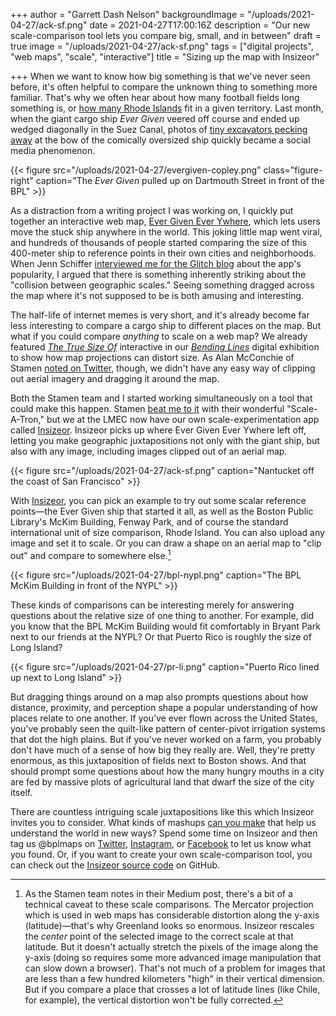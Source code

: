 +++
author = "Garrett Dash Nelson"
backgroundImage = "/uploads/2021-04-27/ack-sf.png"
date = 2021-04-27T17:00:16Z
description = "Our new scale-comparison tool lets you compare big, small, and in between"
draft = true
image = "/uploads/2021-04-27/ack-sf.png"
tags = ["digital projects", "web maps", "scale", "interactive"]
title = "Sizing up the map with Insizeor"

+++
When we want to know how big something is that we've never seen before, it's often helpful to compare the unknown thing to something more familiar. That's why we often hear about how many football fields long something is, or [how many Rhode Islands](https://www.quahog.org/factsfolklore/index.php?id=12) fit in a given territory. Last month, when the giant cargo ship _Ever Given_ veered off course and ended up wedged diagonally in the Suez Canal, photos of [tiny excavators pecking away](https://www.businessinsider.com/ship-stuck-suez-canal-excavator-trying-to-help-free-photo-2021-3) at the bow of the comically oversized ship quickly became a social media phenomenon.

{{< figure src="/uploads/2021-04-27/evergiven-copley.png" class="figure-right" caption="The _Ever Given_ pulled up on Dartmouth Street in front of the BPL" >}}

As a distraction from a writing project I was working on, I quickly put together an interactive web map, [Ever Given Ever Ywhere](http://evergiven-everywhere.glitch.me), which lets users move the stuck ship anywhere in the world. This joking little map went viral, and hundreds of thousands of people started comparing the size of this 400-meter ship to reference points in their own cities and neighborhoods. When Jenn Schiffer [interviewed me for the Glitch blog](https://blog.glitch.com/post/evergiven-everywhere-conversation-with-garrett-dash-nelson) about the app's popularity, I argued that there is something inherently striking about the "collision between geographic scales." Seeing something dragged across the map where it's not supposed to be is both amusing and interesting.

The half-life of internet memes is very short, and it's already become far less interesting to compare a cargo ship to different places on the map. But what if you could compare _anything_ to scale on a web map? We already featured [_The True Size Of_](https://www.leventhalmap.org/digital-exhibitions/bending-lines/why-persuade/1.4.5/) interactive in our [_Bending Lines_](https://www.leventhalmap.org/digital-exhibitions/bending-lines/) digital exhibition to show how map projections can distort size. As Alan McConchie of Stamen [noted on Twitter](https://twitter.com/mappingmashups/status/1379915316474482689), though, we didn't have any easy way of clipping out aerial imagery and dragging it around the map.

Both the Stamen team and I started working simultaneously on a tool that could make this happen. Stamen [beat me to it](https://hi.stamen.com/introducing-scale-a-tron-91081062e2d0) with their wonderful "Scale-A-Tron," but we at the LMEC now have our own scale-experimentation app called [Insizeor](https://www.leventhalmap.org/projects/insizeor/). Insizeor picks up where Ever Given Ever Ywhere left off, letting you make geographic juxtapositions not only with the giant ship, but also with any image, including images clipped out of an aerial map.

{{< figure src="/uploads/2021-04-27/ack-sf.png" caption="Nantucket off the coast of San Francisco" >}}

With [Insizeor](https://www.leventhalmap.org/projects/insizeor/), you can pick an example to try out some scalar reference points—the Ever Given ship that started it all, as well as the Boston Public Library's McKim Building, Fenway Park, and of course the standard international unit of size comparison, Rhode Island. You can also upload any image and set it to scale. Or you can draw a shape on an aerial map to "clip out" and compare to somewhere else.[^note]

{{< figure src="/uploads/2021-04-27/bpl-nypl.png" caption="The BPL McKim Building in front of the NYPL" >}}

These kinds of comparisons can be interesting merely for answering questions about the relative size of one thing to another. For example, did you know that the BPL McKim Building would fit comfortably in Bryant Park next to our friends at the NYPL? Or that Puerto Rico is roughly the size of Long Island?

{{< figure src="/uploads/2021-04-27/pr-li.png" caption="Puerto Rico lined up next to Long Island" >}}

But dragging things around on a map also prompts questions about how distance, proximity, and perception shape a popular understanding of how places relate to one another. If you've ever flown across the United States, you've probably seen the quilt-like pattern of center-pivot irrigation systems that dot the high plains. But if you've never worked on a farm, you probably don't have much of a sense of how big they really are. Well, they're pretty enormous, as this juxtaposition of fields next to Boston shows. And that should prompt some questions about how the many hungry mouths in a city are fed by massive plots of agricultural land that dwarf the size of the city itself.

There are countless intriguing scale juxtapositions like this which Insizeor invites you to consider. What kinds of mashups [can you make](https://www.leventhalmap.org/projects/insizeor/) that help us understand the world in new ways? Spend some time on Insizeor and then tag us @bplmaps on [Twitter](https://twitter.com/bplmaps), [Instagram](http://instagram.com/bplmaps/), or [Facebook](https://www.facebook.com/bplmaps) to let us know what you found. Or, if you want to create your own scale-comparison tool, you can check out the [Insizeor source code](https://github.com/bplmaps/insizeor) on GitHub.


[^note]: As the Stamen team notes in their Medium post, there's a bit of a technical caveat to these scale comparisons. The Mercator projection which is used in web maps has considerable distortion along the y-axis (latitude)—that's why Greenland looks so enormous. Insizeor rescales the _center_ point of the selected image to the correct scale at that latitude. But it doesn't actually stretch the pixels of the image along the y-axis (doing so requires some more advanced image manipulation that can slow down a browser). That's not much of a problem for images that are less than a few hundred kilometers "high" in their vertical dimension. But if you compare a place that crosses a lot of latitude lines (like Chile, for example), the vertical distortion won't be fully corrected.